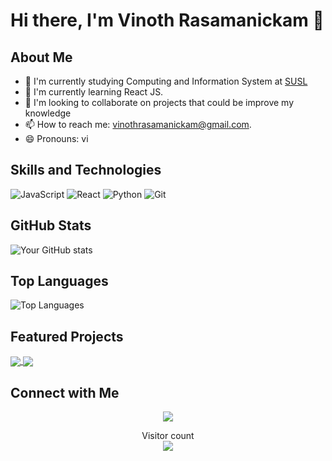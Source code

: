 # Hi there, I'm Vinoth Rasamanickam 👋

## About Me
- 🔭 I'm currently studying Computing and Information System at <a href="https://www.sab.ac.lk/">SUSL</a>
- 🌱 I'm currently learning React JS.
- 👯 I'm looking to collaborate on projects that could be improve my knowledge
- 📫 How to reach me: vinothrasamanickam@gmail.com.
- 😄 Pronouns: vi

## Skills and Technologies
![JavaScript](https://img.shields.io/badge/-JavaScript-black?style=flat-square&logo=javascript)
![React](https://img.shields.io/badge/-React-black?style=flat-square&logo=react)
![Python](https://img.shields.io/badge/-Python-black?style=flat-square&logo=Python)
![Git](https://img.shields.io/badge/-Git-black?style=flat-square&logo=git)
<!-- Add more relevant tech badges from https://shields.io/ -->

## GitHub Stats
![Your GitHub stats](https://github-readme-stats.vercel.app/api?username=vinoth1211&show_icons=true&theme=radical)

## Top Languages
![Top Languages](https://github-readme-stats.vercel.app/api/top-langs/?username=vinoth1211&layout=compact&theme=radical)

## Featured Projects
<a href="https://github.com/vinoth1211/Edusity.git">
  <img align="center" src="https://github-readme-stats.vercel.app/api/pin/?username=vinoth1211&repo=Edusity&theme=radical" />
</a>
<a href="https://github.com/vinoth1211/My-Portfolio.git">
  <img align="center" src="https://github-readme-stats.vercel.app/api/pin/?username=vinoth1211&repo=My-Portfolio&theme=radical" />
</a>


## Connect with Me
<p align="center">
  <a href="https://www.linkedin.com/in/vinoth-rasamanickam-537597302"><img src="https://img.shields.io/badge/-LinkedIn-0077B5?style=flat-square&logo=Linkedin&logoColor=white"/></a>
</p>

<!-- Optional: Add a visitor counter -->
<p align="center"> 
  Visitor count<br>
  <img src="https://profile-counter.glitch.me/vinoth1211/count.svg" />
</p>
